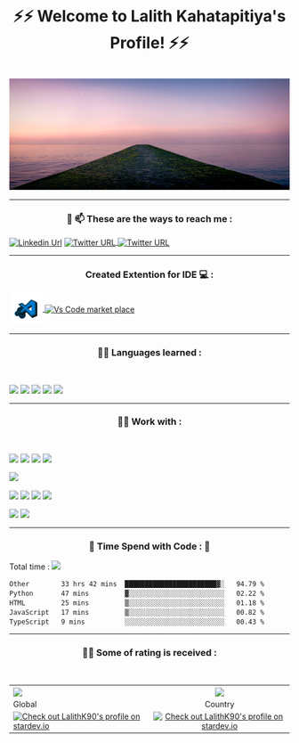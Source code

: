 
<h1 align="center"> ⚡⚡ Welcome to Lalith Kahatapitiya's Profile! ⚡⚡ </h1>

</br>

<img style="height:200px; width:100%;" src="https://github.com/LalithK90/lalithk90.github.io/blob/master/asset/img/myvision.png" />

---
<h3 align="center">🧑‍ 📫 These are the ways to reach me : </h3>

<a href="https://www.linkedin.com/in/lalithk90/" target="_blank"><img align="center" alt="Linkedin Url" src="https://img.shields.io/twitter/url?label=Linkedin&logo=linkedin&style=social&url=https%3A%2F%2Fwww.linkedin.com%2Fin%2Flalithk90%2F"></a>
<a href="https://twitter.com/LalithK90" target="_blank"><img align="center" alt="Twitter URL" src="https://img.shields.io/twitter/url?label=Twitter&logo=twitter&style=social&url=https%3A%2F%2Fwww.linkedin.com%2Fin%2Flalithk90%2F">
</a>
<a href="https://stackoverflow.com/users/6483229/lalithk90" target="_blank"><img align="center" alt="Twitter URL" src="https://img.shields.io/twitter/url?label=stack%20overflow&logo=stackoverflow&style=social&url=https%3A%2F%2Fwww.linkedin.com%2Fin%2Flalithk90%2F">
</a>

---

<h3 align="center">Created Extention for IDE 💻 : </h3>

<a href="https://marketplace.visualstudio.com/publishers/LalithK90" target="_blank"><img align="center" alt="Vs Code market place" src="https://raw.githubusercontent.com/vscode-icons/vscode-icons/master/images/logo@3x.png" style="height:60px;width:60px;"/>
</a>
<a href="https://open-vsx.org/namespace/LalithK90" target="_blank"><img align="center" alt="Vs Code market place" src="https://projects.eclipse.org/sites/default/files/open-vsx-logo-withouttext.png" style="height:40px;width:40px;"/>
</a>

---
<h3 align="center"> 🧑‍🎓  Languages learned : </h3> 

</br>

  <img src="https://img.shields.io/badge/java-%23E04A3A.svg?&style=for-the-badge&logo=java&logoColor=white"/> <img src="https://img.shields.io/badge/python%20-%2314354C.svg?&style=for-the-badge&logo=python&logoColor=white"/> <img src="https://img.shields.io/badge/javascript%20-%23323330.svg?&style=for-the-badge&logo=javascript&logoColor=%23F7DF1E"/> <img src="https://img.shields.io/badge/html5%20-%23E34F26.svg?&style=for-the-badge&logo=html5&logoColor=white"/> <img src="https://img.shields.io/badge/css3%20-%231572B6.svg?&style=for-the-badge&logo=css3&logoColor=white"/>

---

<h3 align="center">🧑‍💻 Work with : </h3>

 </br> 
 
 <img src="https://img.shields.io/badge/springboot%20-%ffffff.svg?&style=for-the-badge&logo=spring&logoColor=white"/> <img src="https://img.shields.io/badge/thymeleaf%20-352726.svg?&style=for-the-badge&logo=thymeleaf&logoColor=white"/> <img src="https://img.shields.io/badge/bootstrap%20-%23563D7C.svg?&style=for-the-badge&logo=bootstrap&logoColor=white"/> <img src="https://img.shields.io/badge/jquery%20-%230769AD.svg?&style=for-the-badge&logo=jquery&logoColor=white"/>
 
 <img src="https://img.shields.io/badge/django%20-%23092E20.svg?&style=for-the-badge&logo=django&logoColor=white"/>
 
 <img src="https://img.shields.io/badge/node.js%20-%2343853D.svg?&style=for-the-badge&logo=node.js&logoColor=white"/> <img src="https://img.shields.io/badge/express.js%20-%23404d59.svg?&style=for-the-badge"/> <img src="https://img.shields.io/badge/react%20-%2320232a.svg?&style=for-the-badge&logo=react&logoColor=%2361DAFB"/> <img src="https://img.shields.io/badge/redux%20-%23593d88.svg?&style=for-the-badge&logo=redux&logoColor=white"/>
 
<img src="https://img.shields.io/static/v1?style=for-the-badge&amp;message=MongoDB&amp;color=47A248&amp;logo=MongoDB&amp;logoColor=FFFFFF&amp;label=" style="max-width:100%;"> <img src="https://img.shields.io/static/v1?style=for-the-badge&amp;message=MySQL&amp;color=4479A1&amp;logo=MySQL&amp;logoColor=FFFFFF&amp;label=" >
 
 ---

<h3 align="center"> 👏 Time Spend with Code : 👏 </h3>
Total time : <img src="https://wakatime.com/badge/user/507f136d-29f0-48a8-8d27-0bb9f7fc8ef2.svg"/>
</br>

<!--START_SECTION:waka-->

```txt
Other        33 hrs 42 mins  ███████████████████████▓░   94.79 %
Python       47 mins         ▓░░░░░░░░░░░░░░░░░░░░░░░░   02.22 %
HTML         25 mins         ▒░░░░░░░░░░░░░░░░░░░░░░░░   01.18 %
JavaScript   17 mins         ▒░░░░░░░░░░░░░░░░░░░░░░░░   00.82 %
TypeScript   9 mins          ░░░░░░░░░░░░░░░░░░░░░░░░░   00.43 %
```

<!--END_SECTION:waka--> 


---

<h3 align="center">🧑‍👏 Some of rating is received : </h3>

</br>

| | |
|:-----|:--------:|
| <img align="center"  src="https://github-readme-stats.vercel.app/api/top-langs/?username=LalithK90&theme=graywhite&layout=compact" /> | <img align="center"  src="https://github-readme-stats.vercel.app/api?username=LalithK90&count_private=true&show_icons=true&hide_border=true&theme=graywhite" />  |
| Global |  Country  |
| <a href="https://stardev.io/developers/LalithK90"><img alt="Check out LalithK90's profile on stardev.io" src="https://stardev.io/developers/LalithK90/badge/languages/global.svg" /></a>  | <a href="https://stardev.io/developers/LalithK90"><img alt="Check out LalithK90's profile on stardev.io" src="https://stardev.io/developers/LalithK90/badge/languages/country.svg" /></a> |

<!--
**LalithK90/LalithK90** is a ✨ _special_ ✨ repository because its `README.md` (this file) appears on your GitHub profile.

Here are some ideas to get you started:

- 🔭 I’m currently working on ...
- 🌱 I’m currently learning ...
- 👯 I’m looking to collaborate on ...
- 🤔 I’m looking for help with ...
- 💬 Ask me about ...
- 📫 How to reach me: ...
- 😄 Pronouns: ...
- ⚡ Fun fact: ...
  
-->

